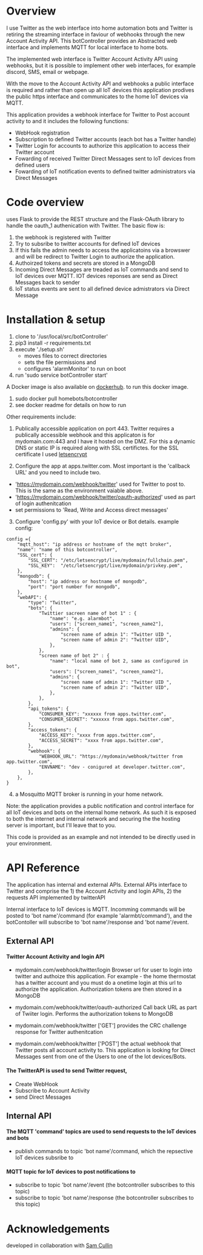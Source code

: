 
# Overview

I use Twitter as the web interface into home automation bots and Twitter is retiring the streaming interface in faviour
of webhooks through the new Account Activity API.  This botController provides an Abstracted web interface and implements
MQTT for local interface to home bots.

The implemented web interface is Twitter Account Activity API using webhooks, but it is possible to implement other 
web interfaces, for example discord, SMS, email or webpage.

With the move to the Account Activity API and webhooks a public interface is required and rather than open up all IoT devices 
this application prodives the public https interface and communicates to the home IoT devices via MQTT.

This application provides a webhook interface for Twitter to Post account activity to and it includes the following functions:
- WebHook registration
- Subscription to defined Twitter accounts (each bot has a Twitter handle)
- Twitter Login for accounts to authorize this application to access their Twitter account
- Fowarding of received Twitter Direct Messages sent to IoT devices from defined users
- Fowarding of IoT notification events to defined twitter administrators via Direct Messages
 

# Code overview
uses Flask to provide the REST structure and the Flask-OAuth library to handle the oauth_1 authenication with Twitter. The basic flow is:
1. the webhook is registered with Twitter
2. Try to subsribe to twitter accounts for defined IoT devices
3. If this fails the admin needs to access the applicatoins via a browswer and will be redirect to Twitter Login to authorize the application.
4. Authoirzed tokens and secrets are stored in a MongoDB
4. Incoming Direct Messages are treaded as IoT commands and send to IoT devices over MQTT.  IOT devices reponses are
send as Direct Messages back to sender
5. IoT status events are sent to all defined device admistrators via Direct Message

# Installation & setup

1. clone to '/usr/local/src/botController'
2. pip3 install -r requirements.txt
3. execute './setup.sh'
   - moves files to correct directories
   - sets the file permissions and
   - configures 'alarmMonitor' to run on boot
4. run 'sudo service botController start'

A Docker image is also available on [dockerhub](https://hub.docker.com/u/homebots/dashboard/).
to run this docker image.
1. sudo docker pull homebots/botcontroller
2. see docker readme for details on how to run


Other requirements include:

1. Publically accessible application on port 443.
Twitter requires a publically accessible webhook and this applicaton is for mydomain.com:443 and
I have it hosted on the DMZ.  For this a dynamic DNS or static IP is required along with SSL certifictes.
for the SSL certificate I used [letsencrypt](https://letsencrypt.org/getting-started/)

2. Configure the app at apps.twitter.com.  Most important is the 'callback URL' and you need to include two.
-  'https://mydomain.com/webhook/twitter' used for Twitter to post to.  This is the same as the environment vaiable above.
-  'https://mydomain.com/webhook/twitter/oauth-authorized' used as part of login authenitcation
-  set permissions to 'Read, Write and Access direct messages'

3.  Configure 'config.py' with your IoT device or Bot details.  example config:
```
config ={
    "mqtt_host": "ip address or hostname of the mqtt broker",
    "name": "name of this botcontroller",
    "SSL_cert": {
        "SSL_CERT": "/etc/letsencrypt/live/mydomain/fullchain.pem",
        "SSL_KEY":  "/etc/letsencrypt/live/mydomain/privkey.pem",
    },
    "mongodb": {
        "host": "ip address or hostname of mongodb",
        "port": "port number for mongodb",
    },
    "webAPI": {
        "type": "Twitter",
        "bots": {
            "Twittier sacreen name of bot 1" : {
                "name": "e.g. alarmbot",
                "users": ["screen_name1", "screen_name2"],
                "admins": {
                    "screen name of admin 1": "Twitter UID ",
                    "screen name of admin 2": "Twitter UID",
                },
            },
            "screen name of bot 2" : {
                "name": "local name of bot 2, same as configured in bot",
                "users": ["screen_name1", "screen_name2"],
                "admins": {
                    "screen name of admin 1": "Twitter UID ",
                    "screen name of admin 2": "Twitter UID",
                },
            },
        },
        "api_tokens": {
            "CONSUMER_KEY": "xxxxxx from apps.twitter.com",
            "CONSUMER_SECRET": "xxxxxx from apps.twitter.com",
        },
        "access_tokens": {
            "ACCESS_KEY": "xxxx from apps.twitter.com",
            "ACCESS_SECRET": "xxxx from apps.twitter.com",
        },
        "webhook": {
            "WEBHOOK_URL": "https://mydomain/webhook/twitter from app.twitter.com",
            "ENVNAME": "dev - conigured at developer.twitter.com",
        },
    },
}
```

4. a Mosquitto MQTT broker is running in your home network. 


Note:  the application provides a public notification and control interface for all IoT devices and bots on 
the internal home network.  As such it is exposed to both the internet and internal network and securing the
the hosting server is important, but I'll leave that to you.

This code is provided as an example and not intended to be directly used in your environment.


# API Reference

The application has internal and external APIs.
External APIs interface to Twitter and comprise the 1) the Account Activity and login APIs, 2) the requests
API implemented by twitterAPI

Internal interface to IoT devices is MQTT.  Incomming commands will be posted to 'bot name'/command
(for example 'alarmbt/command'), and the botContoller will subscribe to 'bot name'/response and 'bot name'/event.

## External API
#### Twitter Account Activity and login API
- mydomain.com/webhook/twitter/login
  Browser url for user to login into twitter and authoize this application.
  For example - the home thermostat has a twitter account and you must do a onetime login at this url
  to authorize the application.  Authorization tokens are then stored in a MongoDB

- mydomain.com/webhook/twitter/oauth-authorized
  Call back URL as part of Twiiter login. Performs the authorization tokens to MongoDB

- mydomain.com/webhook/twitter ['GET']
  provides the CRC challenge response for Twitter authenitcation

- mydomain.com/webhook/twitter ['POST']
  the actual webhook that Twitter posts all account activity to.  This application is looking for
Direct Messages sent from one of the Users to one of the Iot devices/Bots.

#### The TwitterAPI is used to send Twitter request,
- Create WebHook
- Subscribe to Account Activity
- send Direct Messages


## Internal API
#### The MQTT 'command' topics are used to send requests to the IoT devices and bots
- publish commands to topic 'bot name'/command, which the repsective IoT devices subsribe to

#### MQTT topic for IoT devices to post notifications to
- subscribe to topic 'bot name'/event (the botcontroller subscribes to this topic)
- subscribe to topic 'bot name'/response (the botcontroller subscribes to this topic)


# Acknowledgements

developed in collaboration with [Sam Cullin](https://samcullin.github.io/)
